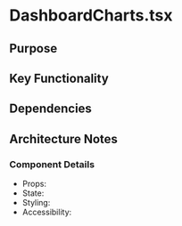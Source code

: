 # DashboardCharts.tsx

## Purpose

## Key Functionality

## Dependencies

## Architecture Notes

### Component Details
- Props: 
- State: 
- Styling: 
- Accessibility: 
